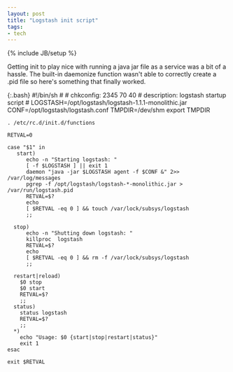 ```yaml
---
layout: post
title: "Logstash init script"
tags:
- tech
---
```

{% include JB/setup %}

Getting init to play nice with running a java jar file as a service was a bit of a hassle. The built-in daemonize function wasn't able to correctly create a .pid file so here's something that finally worked.

{:.bash}
    #!/bin/sh
    #
    # chkconfig: 2345 70 40
    # description: logstash startup script
    #
    LOGSTASH=/opt/logstash/logstash-1.1.1-monolithic.jar
    CONF=/opt/logstash/logstash.conf
    TMPDIR=/dev/shm
    export TMPDIR

    . /etc/rc.d/init.d/functions

    RETVAL=0

    case "$1" in
       start)
          echo -n "Starting logstash: "
          [ -f $LOGSTASH ] || exit 1
          daemon "java -jar $LOGSTASH agent -f $CONF &" 2>> /var/log/messages
          pgrep -f /opt/logstash/logstash-*-monolithic.jar > /var/run/logstash.pid
          RETVAL=$?
          echo
          [ $RETVAL -eq 0 ] && touch /var/lock/subsys/logstash
          ;;

      stop)
          echo -n "Shutting down logstash: "
          killproc  logstash 
          RETVAL=$?
          echo
          [ $RETVAL -eq 0 ] && rm -f /var/lock/subsys/logstash
          ;;

      restart|reload)
        $0 stop
        $0 start
        RETVAL=$?
        ;;
      status)
        status logstash 
        RETVAL=$?
        ;;
      *)
        echo "Usage: $0 {start|stop|restart|status}"
        exit 1
    esac

    exit $RETVAL
